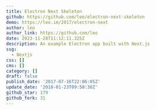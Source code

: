 ```yaml
---
title: Electron Next Skeleton
github: https://github.com/leo/electron-next-skeleton
demo: https://leo.im/2017/electron-next
author: leo
author_link: https://github.com/leo
date: 2023-11-28T11:12:11.325Z
description: An example Electron app built with Next.js
ssg:
  - Nextjs
css: []
cms: []
category: []
draft: false
publish_date: '2017-07-16T22:06:05Z'
update_date: '2018-01-23T09:50:38Z'
github_star: 179
github_fork: 31
---
```

